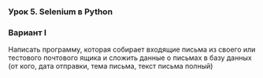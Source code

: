 <h3 class="title">Урок 5. Selenium в Python</h3>
<h3>Вариант I</h3>
Написать программу, которая собирает входящие письма из своего или тестового почтового ящика и сложить данные о письмах в базу данных (от кого, дата отправки, тема письма, текст письма полный)
